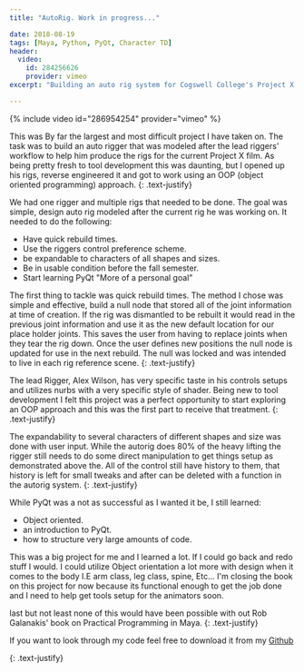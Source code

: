 ```yaml
---
title: "AutoRig. Work in progress..."

date: 2018-08-19
tags: [Maya, Python, PyQt, Character TD]
header:
  video:
    id: 284256626
    provider: vimeo
excerpt: "Building an auto rig system for Cogswell College's Project X studio."

---
```




{% include video id="286954254" provider="vimeo" %}
 
This was By far the largest and most difficult project I have taken on. The task was to build 
an auto rigger that was modeled after the lead riggers' workflow to help him produce the rigs for
the current Project X film. As being pretty fresh to tool development this was daunting, but I opened
up his rigs, reverse engineered it and got to work using an OOP (object oriented programming) approach.
{: .text-justify}

We had one rigger and multiple rigs that needed to be done. The goal was simple, design auto rig 
modeled after the current rig he was working on. It needed to do the following:

* Have quick rebuild times.
* Use the riggers control preference scheme.
* be expandable to characters of all shapes and sizes.
* Be in usable condition before the fall semester.
* Start learning PyQt "More of a personal goal"

The first thing to tackle was quick rebuild times. The method I chose was simple and effective,
build a null node that stored all of the joint information at time of creation. If the rig was dismantled
to be rebuilt it would read in the previous joint information and use it as the new default location for 
our place holder joints. This saves the user from having to replace joints when they tear the rig down.
Once the user defines new positions the null node is updated for use in the next rebuild. The null was locked 
and was intended to live in each rig reference scene.
{: .text-justify}


The lead Rigger, Alex Wilson, has very specific taste in his controls setups and utilizes nurbs  with 
a very specific style of shader. Being new to tool development I felt this project was a perfect opportunity to 
start exploring an OOP approach and this was the first part to receive that treatment.
{: .text-justify}

The expandability to several characters of different shapes and size was done with user input. While the autorig 
does 80% of the heavy lifting the rigger still needs to do some direct manipulation to get things setup
as demonstrated above the. All of the control still have history to them, that history is left for small
tweaks and after can be deleted with a function in the autorig system.
{: .text-justify}

While PyQt was a not as successful as I wanted it be, I still learned:

* Object oriented. 
* an introduction to PyQt.
* how to structure very large amounts of code.

This was a big project for me and I learned a lot. If I could go back and redo stuff I would. I could utilize 
Object orientation a lot more with design when it comes to the body I.E arm class, leg class, spine, Etc...
I'm closing the book on this project for now because its functional enough to get the job done and I need
to help get tools setup for the animators soon.

last but not least none of this would have been possible with out Rob Galanakis' book on Practical Programming
 in Maya.
{: .text-justify}

If you want to look through my code feel free
to download it from my  <a href="https://github.com/MoodieW/PxAutorig" class="btn btn--primary">Github</a> 

{: .text-justify}
